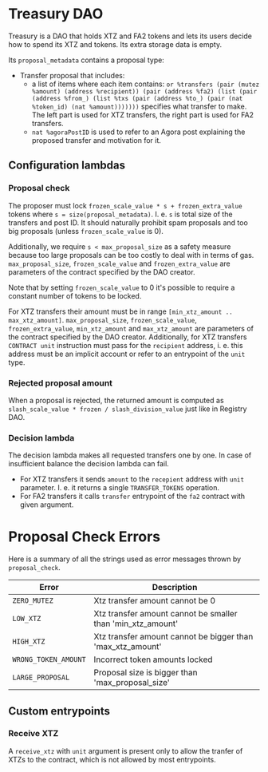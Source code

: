 <!--
SPDX-FileCopyrightText: 2021 TQ Tezos
SPDX-License-Identifier: LicenseRef-MIT-TQ
-->

# Treasury DAO

Treasury is a DAO that holds XTZ and FA2 tokens and lets its users decide how to
spend its XTZ and tokens. Its extra storage data is empty.

Its `proposal_metadata` contains a proposal type:
- Transfer proposal that includes:
   - a list of items where each item contains:
   `or %transfers (pair (mutez %amount) (address %recipient)) (pair (address %fa2) (list (pair (address %from_) (list %txs (pair (address %to_) (pair (nat %token_id) (nat %amount)))))))` specifies what transfer to make. The left part is used for XTZ transfers, the right part is used for FA2 transfers.
   - `nat %agoraPostID` is used to refer to an Agora post explaining the proposed transfer and motivation for it.

## Configuration lambdas

### Proposal check

The proposer must lock `frozen_scale_value * s + frozen_extra_value` tokens where `s = size(proposal_metadata)`.
I. e. `s` is total size of the transfers and post ID.
It should naturally prohibit spam proposals and too big proposals (unless `frozen_scale_value` is 0).

Additionally, we require `s < max_proposal_size` as a safety measure because too large proposals can be too costly to deal with in terms of gas.
`max_proposal_size`, `frozen_scale_value` and `frozen_extra_value` are parameters of the contract specified by the DAO creator.

Note that by setting `frozen_scale_value` to 0 it's possible to require a constant number of tokens to be locked.

For XTZ transfers their amount must be in range `[min_xtz_amount .. max_xtz_amount]`.
`max_proposal_size`, `frozen_scale_value`, `frozen_extra_value`, `min_xtz_amount` and `max_xtz_amount` are parameters of the contract specified by the DAO creator.
Additionally, for XTZ transfers `CONTRACT unit` instruction must pass for the `recipient` address, i. e. this address must be an implicit account or refer to an entrypoint of the `unit` type.

### Rejected proposal amount

When a proposal is rejected, the returned amount is computed as `slash_scale_value * frozen / slash_division_value` just like in Registry DAO.

### Decision lambda

The decision lambda makes all requested transfers one by one.
In case of insufficient balance the decision lambda can fail.
  + For XTZ transfers it sends `amount` to the `recepient` address with `unit` parameter. I. e. it returns a single `TRANSFER_TOKENS` operation.
  + For FA2 transfers it calls `transfer` entrypoint of the `fa2` contract with given argument.

# Proposal Check Errors

Here is a summary of all the strings used as error messages thrown by `proposal_check`.

| Error                                | Description                                                                                                 |
|--------------------------------------|-------------------------------------------------------------------------------------------------------------|
| `ZERO_MUTEZ`                         | Xtz transfer amount cannot be 0                                                                             |
| `LOW_XTZ`               | Xtz transfer amount cannot be smaller than 'min_xtz_amount'                                                 |
| `HIGH_XTZ`               | Xtz transfer amount cannot be bigger than 'max_xtz_amount'                                                  |
| `WRONG_TOKEN_AMOUNT`             | Incorrect token amounts locked                                                                              |
| `LARGE_PROPOSAL`                 | Proposal size is bigger than 'max_proposal_size'                                                            |

## Custom entrypoints

### Receive XTZ

A `receive_xtz` with `unit` argument is present only to allow the tranfer of XTZs
to the contract, which is not allowed by most entrypoints.

